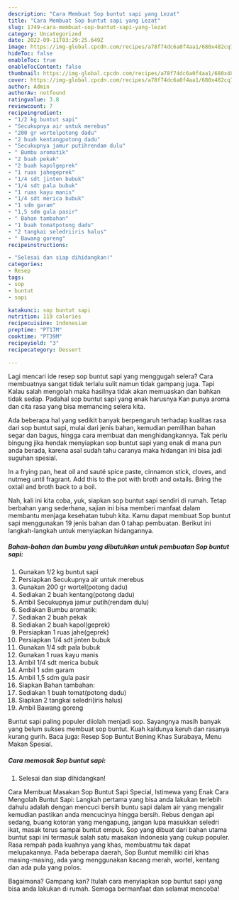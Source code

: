 ```yaml
---
description: "Cara Membuat Sop buntut sapi yang Lezat"
title: "Cara Membuat Sop buntut sapi yang Lezat"
slug: 1749-cara-membuat-sop-buntut-sapi-yang-lezat
category: Uncategorized
date: 2022-09-11T03:29:25.649Z
image: https://img-global.cpcdn.com/recipes/a78f74dc6a0f4aa1/680x482cq70/sop-buntut-sapi-foto-resep-utama.jpg
hideToc: false
enableToc: true
enableTocContent: false
thumbnail: https://img-global.cpcdn.com/recipes/a78f74dc6a0f4aa1/680x482cq70/sop-buntut-sapi-foto-resep-utama.jpg
cover: https://img-global.cpcdn.com/recipes/a78f74dc6a0f4aa1/680x482cq70/sop-buntut-sapi-foto-resep-utama.jpg
author: Admin
authorAv: notfound
ratingvalue: 3.8
reviewcount: 7
recipeingredient:
- "1/2 kg buntut sapi"
- "Secukupnya air untuk merebus"
- "200 gr wortelpotong dadu"
- "2 buah kentangpotong dadu"
- "Secukupnya jamur putihrendam dulu"
- " Bumbu aromatik"
- "2 buah pekak"
- "2 buah kapolgeprek"
- "1 ruas jahegeprek"
- "1/4 sdt jinten bubuk"
- "1/4 sdt pala bubuk"
- "1 ruas kayu manis"
- "1/4 sdt merica bubuk"
- "1 sdm garam"
- "1,5 sdm gula pasir"
- " Bahan tambahan"
- "1 buah tomatpotong dadu"
- "2 tangkai seledriiris halus"
- " Bawang goreng"
recipeinstructions:

- "Selesai dan siap dihidangkan!"
categories:
- Resep
tags:
- sop
- buntut
- sapi

katakunci: sop buntut sapi 
nutrition: 119 calories
recipecuisine: Indonesian
preptime: "PT17M"
cooktime: "PT39M"
recipeyield: "3"
recipecategory: Dessert

---
```



Lagi mencari ide resep sop buntut sapi yang menggugah selera? Cara membuatnya sangat tidak terlalu sulit namun tidak gampang juga. Tapi Kalau salah mengolah maka hasilnya tidak akan memuaskan dan bahkan tidak sedap. Padahal sop buntut sapi yang enak harusnya Kan punya aroma dan cita rasa yang bisa memancing selera kita.


Ada beberapa hal yang sedikit banyak berpengaruh terhadap kualitas rasa dari sop buntut sapi, mulai dari jenis bahan, kemudian pemilihan bahan segar dan bagus, hingga cara membuat dan menghidangkannya. Tak perlu bingung jika hendak menyiapkan sop buntut sapi yang enak di mana pun anda berada, karena asal sudah tahu caranya maka hidangan ini bisa jadi suguhan spesial.

In a frying pan, heat oil and sauté spice paste, cinnamon stick, cloves, and nutmeg until fragrant. Add this to the pot with broth and oxtails. Bring the oxtail and broth back to a boil.


Nah, kali ini kita coba, yuk, siapkan sop buntut sapi sendiri di rumah. Tetap berbahan yang sederhana, sajian ini bisa memberi manfaat dalam membantu menjaga kesehatan tubuh kita. Kamu dapat membuat Sop buntut sapi menggunakan 19 jenis bahan dan 0 tahap pembuatan. Berikut ini langkah-langkah untuk menyiapkan hidangannya.

<!--inarticleads1-->

##### Bahan-bahan dan bumbu yang dibutuhkan untuk pembuatan Sop buntut sapi:

1. Gunakan 1/2 kg buntut sapi
1. Persiapkan Secukupnya air untuk merebus
1. Gunakan 200 gr wortel(potong dadu)
1. Sediakan 2 buah kentang(potong dadu)
1. Ambil Secukupnya jamur putih(rendam dulu)
1. Sediakan  Bumbu aromatik:
1. Sediakan 2 buah pekak
1. Sediakan 2 buah kapol(geprek)
1. Persiapkan 1 ruas jahe(geprek)
1. Persiapkan 1/4 sdt jinten bubuk
1. Gunakan 1/4 sdt pala bubuk
1. Gunakan 1 ruas kayu manis
1. Ambil 1/4 sdt merica bubuk
1. Ambil 1 sdm garam
1. Ambil 1,5 sdm gula pasir
1. Siapkan  Bahan tambahan:
1. Sediakan 1 buah tomat(potong dadu)
1. Siapkan 2 tangkai seledri(iris halus)
1. Ambil  Bawang goreng


Buntut sapi paling populer diiolah menjadi sop. Sayangnya masih banyak yang belum sukses membuat sop buntut. Kuah kaldunya keruh dan rasanya kurang gurih. Baca juga: Resep Sop Buntut Bening Khas Surabaya, Menu Makan Spesial. 

<!--inarticleads2-->

##### Cara memasak Sop buntut sapi:


1. Selesai dan siap dihidangkan!

Cara Membuat Masakan Sop Buntut Sapi Special, Istimewa yang Enak Cara Mengolah Buntut Sapi: Langkah pertama yang bisa anda lakukan terlebih dahulu adalah dengan mencuci bersih buntu sapi dalam air yang mengalir kemudian pastikan anda mencucinya hingga bersih. Rebus dengan api sedang, buang kotoran yang mengapung, jangan lupa masukkan seledri ikat, masak terus sampai buntut empuk. Sop yang dibuat dari bahan utama buntut sapi ini termasuk salah satu masakan Indonesia yang cukup populer. Rasa rempah pada kuahnya yang khas, membuatmu tak dapat melupakannya. Pada beberapa daerah, Sop Buntut memiliki ciri khas masing-masing, ada yang menggunakan kacang merah, wortel, kentang dan ada pula yang polos. 

Bagaimana? Gampang kan? Itulah cara menyiapkan sop buntut sapi yang bisa anda lakukan di rumah. Semoga bermanfaat dan selamat mencoba!
